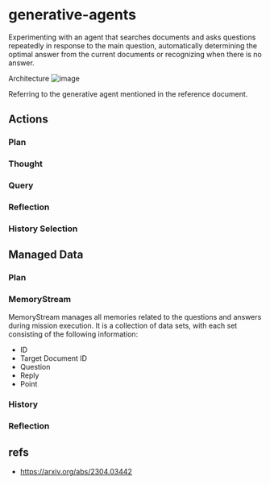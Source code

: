 # generative-agents
Experimenting with an agent that searches documents and asks questions repeatedly in response to the main question, automatically determining the optimal answer from the current documents or recognizing when there is no answer.

Architecture
![image](https://github.com/tmori/generative-agents/assets/164193/7beda2b2-a3ed-4f1f-af08-ab3ae578da74)

Referring to the generative agent mentioned in the reference document.

## Actions
### Plan

### Thought

### Query

### Reflection

### History Selection

## Managed Data

### Plan

### MemoryStream
MemoryStream manages all memories related to the questions and answers during mission execution.
It is a collection of data sets, with each set consisting of the following information:

- ID
- Target Document ID
- Question
- Reply
- Point

### History

### Reflection

## refs
* https://arxiv.org/abs/2304.03442
